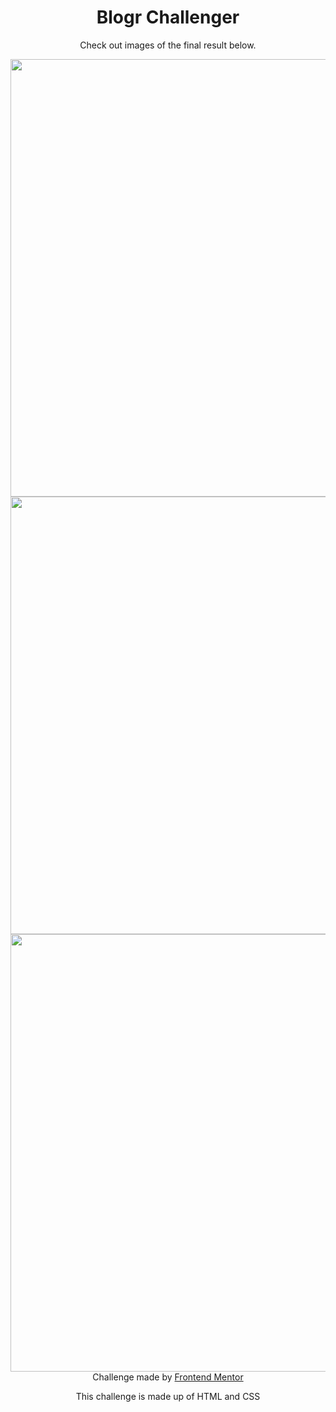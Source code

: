 <h1 align="center"> Blogr Challenger </h1>

<p align="center"> Check out images of the final result below. </p>

<div align="center">
  <img src="https://user-images.githubusercontent.com/98968823/172434789-7008bdcb-2c61-420e-bbd7-8fdce8aad3b6.png" width="700px" />
  <img src="https://user-images.githubusercontent.com/98968823/172435251-526c5143-2957-45d7-bdca-ba3aab4a7b08.png" width="700px" />
  <img src="https://user-images.githubusercontent.com/98968823/172435002-e9169467-a0de-4dad-b214-0de9a882a337.png" width="700px" />
  </div>
<div align="center">
  Challenge made by <a href="https://www.frontendmentor.io/hiring"> Frontend Mentor</a>
  <p> This challenge is made up of HTML and CSS </p>
  </div>
